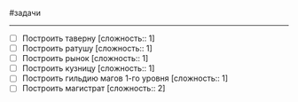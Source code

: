 #задачи

---
- [ ] Построить таверну [сложность:: 1]
- [ ] Построить ратушу [сложность:: 1]
- [ ] Построить рынок [сложность:: 1]
- [ ] Построить кузницу [сложность:: 1]
- [ ] Построить гильдию магов 1-го уровня [сложность:: 1]
- [ ] Построить магистрат [сложность:: 2]